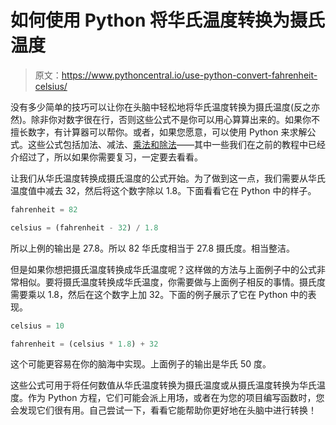 # 如何使用 Python 将华氏温度转换为摄氏温度

> 原文：<https://www.pythoncentral.io/use-python-convert-fahrenheit-celsius/>

没有多少简单的技巧可以让你在头脑中轻松地将华氏温度转换为摄氏温度(反之亦然)。除非你对数字很在行，否则这些公式不是你可以用心算算出来的。如果你不擅长数字，有计算器可以帮你。或者，如果您愿意，可以使用 Python 来求解公式。这些公式包括加法、减法、[乘法和除法](https://www.pythoncentral.io/multiplying-dividing-numbers-python/)——其中一些我们在之前的教程中已经介绍过了，所以如果你需要复习，一定要去看看。

让我们从华氏温度转换成摄氏温度的公式开始。为了做到这一点，我们需要从华氏温度值中减去 32，然后将这个数字除以 1.8。下面看看它在 Python 中的样子。

```py
fahrenheit = 82

celsius = (fahrenheit - 32) / 1.8
```

所以上例的输出是 27.8。所以 82 华氏度相当于 27.8 摄氏度。相当整洁。

但是如果你想把摄氏温度转换成华氏温度呢？这样做的方法与上面例子中的公式非常相似。要将摄氏温度转换成华氏温度，你需要做与上面例子相反的事情。摄氏度需要乘以 1.8，然后在这个数字上加 32。下面的例子展示了它在 Python 中的表现。

```py
celsius = 10

fahrenheit = (celsius * 1.8) + 32
```

这个可能更容易在你的脑海中实现。上面例子的输出是华氏 50 度。

这些公式可用于将任何数值从华氏温度转换为摄氏温度或从摄氏温度转换为华氏温度。作为 Python 方程，它们可能会派上用场，或者在为您的项目编写函数时，您会发现它们很有用。自己尝试一下，看看它能帮助你更好地在头脑中进行转换！